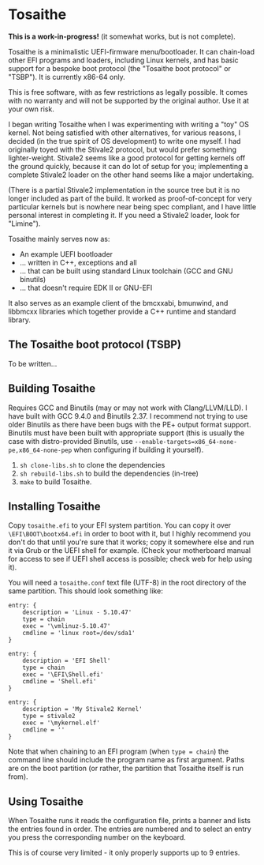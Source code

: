 # Tosaithe

**This is a work-in-progress!**
(it somewhat works, but is not complete).

Tosaithe is a minimalistic UEFI-firmware menu/bootloader. It can chain-load other EFI programs
and loaders, including Linux kernels, and has basic support for a bespoke boot protocol (the
"Tosaithe boot protocol" or "TSBP"). It is currently x86-64 only.

This is free software, with as few restrictions as legally possible. It comes with no warranty
and will not be supported by the original author. Use it at your own risk.

I began writing Tosaithe when I was experimenting with writing a "toy" OS kernel. Not being
satisfied with other alternatives, for various reasons, I decided (in the true spirit of OS
development) to write one myself. I had originally toyed with the Stivale2 protocol, but would
prefer something lighter-weight. Stivale2 seems like a good protocol for getting kernels off
the ground quickly, because it can do lot of setup for you; implementing a complete Stivale2
loader on the other hand seems like a major undertaking.

(There is a partial Stivale2 implementation in the source tree but it is no longer included as
part of the build. It worked as proof-of-concept for very particular kernels but is nowhere near
being spec compliant, and I have little personal interest in completing it. If you need a Stivale2
loader, look for "Limine").

Tosaithe mainly serves now as:

* An example UEFI bootloader
* ... written in C++, exceptions and all
* ... that can be built using standard Linux toolchain (GCC and GNU binutils)
* ... that doesn't require EDK II or GNU-EFI

It also serves as an example client of the bmcxxabi, bmunwind, and libbmcxx libraries which
together provide a C++ runtime and standard library.

## The Tosaithe boot protocol (TSBP)

To be written...

## Building Tosaithe

Requires GCC and Binutils (may or may not work with Clang/LLVM/LLD). I have built with GCC 9.4.0
and Binutils 2.37. I recommend not trying to use older Binutils as there have been bugs with the
PE+ output format support. Binutils must have been built with appropriate support (this is usually
the case with distro-provided Binutils, use `--enable-targets=x86_64-none-pe,x86_64-none-pep` when
configuring if building it yourself).

1. `sh clone-libs.sh` to clone the dependencies
2. `sh rebuild-libs.sh` to build the dependencies (in-tree)
3. `make` to build Tosaithe.

## Installing Tosaithe

Copy `tosaithe.efi` to your EFI system partition. You can copy it over `\EFI\BOOT\bootx64.efi` in
order to boot with it, but I highly recommend you don't do that until you're sure that it works; copy
it somewhere else and run it via Grub or the UEFI shell for example. (Check your motherboard manual
for access to see if UEFI shell access is possible; check web for help using it). 

You will need a `tosaithe.conf` text file (UTF-8) in the root directory of the same partition. This
should look something like:

```
entry: {
    description = 'Linux - 5.10.47'
    type = chain
    exec = '\vmlinuz-5.10.47'
    cmdline = 'linux root=/dev/sda1'
}

entry: {
    description = 'EFI Shell'
    type = chain
    exec = '\EFI\Shell.efi'
    cmdline = 'Shell.efi'
}

entry: {
    description = 'My Stivale2 Kernel'
    type = stivale2
    exec = '\mykernel.elf'
    cmdline = ''
}
```

Note that when chaining to an EFI program (when `type = chain`) the command line should include
the program name as first argument. Paths are on the boot partition (or rather, the partition that
Tosaithe itself is run from).

## Using Tosaithe

When Tosaithe runs it reads the configuration file, prints a banner and lists the entries found in
order. The entries are numbered and to select an entry you press the corresponding number on the
keyboard.

This is of course very limited - it only properly supports up to 9 entries.
